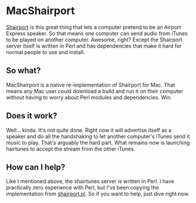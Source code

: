 # MacShairport
[Shairport](https://github.com/albertz/shairport) is this great thing that lets a computer pretend to be an Airport Express speaker. So that means one computer can send audio from iTunes to be played on another computer. Awesome, right? Except the Shairport server itself is written in Perl and has dependencies that make it hard for normal people to use and install.

## So what?
MacShairport is a native re-implementation of Shairport for Mac. That means any Mac user could download a build and run it on their computer without having to worry about Perl modules and dependencies. Win.

## Does it work?
Well... kinda. It's not quite done. Right now it will advertise itself as a speaker and do all the handshaking to let another computer's iTunes send it music to play. That's arguably the hard part. What remains now is launching hairtunes to accept the stream from the other iTunes.

## How can I help?
Like I mentioned above, the shairtunes server is written in Perl. I have practically zero experience with Perl, but I've been copying the implementation from [shairport.pl](https://github.com/albertz/shairport/blob/master/shairport.pl). So if you want to help, just dive right now.